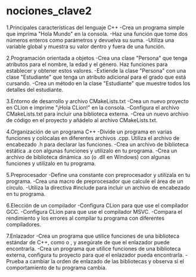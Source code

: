 # nociones_clave2

1.Principales características del lenguaje C++
-Crea un programa simple que imprima "Hola Mundo" en la consola.
-Haz una función que tome dos números enteros como parámetros y devuelva su suma.
-Utiliza una variable global y muestra su valor dentro y fuera de una función.

2.Programación orientada a objetos
-Crea una clase "Persona" que tenga atributos para el nombre, la edad y el género. Haz funciones para establecer y obtener estos valores.
-Extiende la clase "Persona" con una clase "Estudiante" que tenga un atributo adicional para el grado que está cursando.
-Crea un método en la clase "Estudiante" que muestre todos los detalles del estudiante.

3.Entorno de desarrollo y archivo CMakeLists.txt
-Crea un nuevo proyecto en CLion e imprime "¡Hola CLion!" en la consola.
-Configura el archivo CMakeLists.txt para incluir una biblioteca externa.
-Crea un nuevo archivo de código en el proyecto y añádelo al archivo CMakeLists.txt.

4.Organización de un programa C++
-Divide un programa en varias funciones y colócalas en diferentes archivos .cpp. Utiliza el archivo de encabezado .h para declarar las funciones.
-Crea un archivo de biblioteca estática .a con algunas funciones y utilízalo en tu programa.
-Crea un archivo de biblioteca dinámica .so (o .dll en Windows) con algunas funciones y utilízalo en tu programa.

5.Preprocesador
-Define una constante con preprocesador y utilízala en tu programa.
-Crea una macro de preprocesador que calcule el área de un círculo.
-Utiliza la directiva #include para incluir un archivo de encabezado en tu programa.

6.Elección de un compilador
-Configura CLion para que use el compilador GCC.
-Configura CLion para que use el compilador MSVC.
-Compara el rendimiento y los errores al compilar tu programa con diferentes compiladores.

7.Enlazador
-Crea un programa que utilice funciones de una biblioteca estándar de C++, como <vector> o <iostream>, y asegúrate de que el enlazador puede encontrarla.
-Crea un programa que utilice funciones de una biblioteca externa, configura tu proyecto para que el enlazador pueda encontrarla.
-Prueba a cambiar la orden de enlazado de las bibliotecas y observa si el comportamiento de tu programa cambia.
